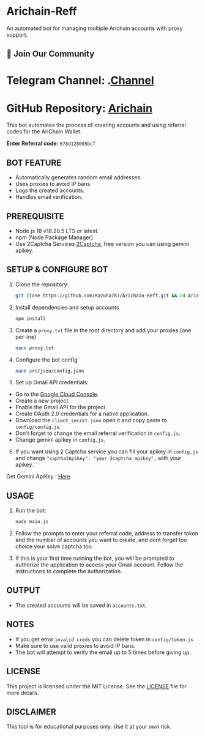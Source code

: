 # Arichain-Reff

An automated bot for managing multiple Arichain accounts with proxy support.

## 📢 Join Our Community

# Telegram Channel: .[Channel](https://t.me/Offical_Im_kazuha)
# GitHub Repository: [Arichain](https://github.com/Kazuha787/Arichain-Reff.git)

This bot automates the process of creating accounts and using referral codes for the AriChain Wallet.

**Enter Referral code:** `678d128005bcf`

## BOT FEATURE

- Automatically generates random email addresses.
- Uses proxies to avoid IP bans.
- Logs the created accounts.
- Handles email verification.

## PREREQUISITE

- Node.js 18 v18.20.5 LTS or latest.
- npm (Node Package Manager)
- Use 2Captcha Services [2Captcha](https://2captcha.com/), free version you can using gemini apikey.

## SETUP & CONFIGURE BOT

1. Clone the repository:

   ```sh
   git clone https://github.com/Kazuha787/Arichain-Reff.git && cd Arichain-Reff
   ```

2. Install dependencies and setup accounts

   ```sh
   npm install 
   ```

3. Create a `proxy.txt` file in the root directory and add your proxies (one per line)
   ```sh
   nano proxy.txt
   ```

4. Configure the bot config`
   ```sh
   nano src/json/config.json
   ```

6. Set up Gmail API credentials:

- Go to the [Google Cloud Console](https://console.developers.google.com/).
- Create a new project.
- Enable the Gmail API for the project.
- Create OAuth 2.0 credentials for a native application.
- Download the `client_secret.json` open it and copy paste to `config/config.js`.
- Don't forget to change the email referral verification in `config.js`.
- Change gemini apikey in `config.js`.

6. If you want using 2 Captcha service you can fill your apikey in `config.js` and change `"captha2Apikey": "your_2captcha_apikey",` with your apikey.

Get Gemini ApiKey : [Here](https://aistudio.google.com/app/apikey)

## USAGE

1. Run the bot:

   ```sh
   node main.js
   ```

2. Follow the prompts to enter your referral code, address to transfer token and the number of accounts you want to create, and dont forget too choice your solve captcha too.

3. If this is your first time running the bot, you will be prompted to authorize the application to access your Gmail account. Follow the instructions to complete the authorization.

## OUTPUT

- The created accounts will be saved in `accounts.txt`.

## NOTES

- If you get error `invalid creds` you can delete token in `config/token.js`
- Make sure to use valid proxies to avoid IP bans.
- The bot will attempt to verify the email up to 5 times before giving up.

## LICENSE

This project is licensed under the MIT License. See the [LICENSE](LICENSE) file for more details.

## DISCLAIMER

This tool is for educational purposes only. Use it at your own risk.
